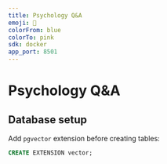 ```yaml
---
title: Psychology Q&A
emoji: 🧠
colorFrom: blue
colorTo: pink
sdk: docker
app_port: 8501
---
```


# Psychology Q&A

## Database setup

Add `pgvector` extension before creating tables:

```sql
CREATE EXTENSION vector;
```
